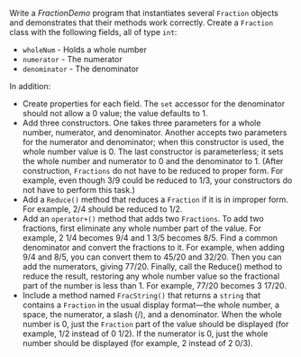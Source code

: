 Write a _FractionDemo_ program that instantiates several `Fraction` objects and
demonstrates that their methods work correctly. Create a `Fraction` class with
the following fields, all of type `int`:

- `wholeNum` - Holds a whole number
- `numerator` - The numerator
- `denominator` - The denominator

In addition:

- Create properties for each field. The `set` accessor for the denominator should
  not allow a 0 value; the value defaults to 1.
- Add three constructors. One takes three parameters for a whole number,
  numerator, and denominator. Another accepts two parameters for the
  numerator and denominator; when this constructor is used, the whole number
  value is 0. The last constructor is parameterless; it sets the whole number and
  numerator to 0 and the denominator to 1. (After construction, `Fractions` do
  not have to be reduced to proper form. For example, even though 3/9 could be
  reduced to 1/3, your constructors do not have to perform this task.)
- Add a `Reduce()` method that reduces a `Fraction` if it is in improper form. For
  example, 2/4 should be reduced to 1/2.
- Add an `operator+()` method that adds two `Fractions`. To add two fractions,
  first eliminate any whole number part of the value. For example, 2 1/4 becomes
  9/4 and 1 3/5 becomes 8/5. Find a common denominator and convert the
  fractions to it. For example, when adding 9/4 and 8/5, you can convert them to
  45/20 and 32/20. Then you can add the numerators, giving 77/20. Finally, call
  the Reduce() method to reduce the result, restoring any whole number value so
  the fractional part of the number is less than 1. For example, 77/20 becomes 3
  17/20.
- Include a method named `FracString()` that returns a `string` that contains a `Fraction` in the usual
  display format—the whole number, a space, the numerator, a slash (/), and a
  denominator. When the whole number is 0, just the `Fraction` part of the value
  should be displayed (for example, 1/2 instead of 0 1/2). If the numerator is 0, just
  the whole number should be displayed (for example, 2 instead of 2 0/3).
